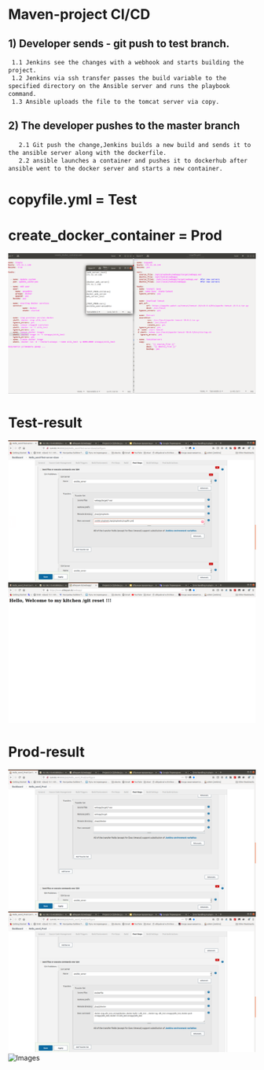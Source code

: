 
# Maven-project CI/CD

 ## 1) Developer sends - git push to test branch.
     1.1 Jenkins see the changes with a webhook and starts building the project.
     1.2 Jenkins via ssh transfer passes the build variable to the specified directory on the Ansible server and runs the playbook command.
     1.3 Ansible uploads the file to the tomcat server via copy.
     
 ## 2) The developer pushes to the master branch
       2.1 Git push the change,Jenkins builds a new build and sends it to the ansible server along with the dockerfile.
       2.2 ansible launches a container and pushes it to dockerhub after ansible went to the docker server and starts a new container.  
 
 
 
 # copyfile.yml = Test 
 
 # create_docker_container = Prod   
 
 ![Images](https://github.com/AlikMkrtchian/Project-CI-CD/blob/master/DeepinScreenshot_Navigator_20210318115825.png)
 
 
 # Test-result 
 
 ![Images](https://github.com/AlikMkrtchian/Project-CI-CD/blob/master/DeepinScreenshot_Navigator_20210318120712.png)
  ![Images](https://github.com/AlikMkrtchian/Project-CI-CD/blob/master/DeepinScreenshot_Navigator_20210318120301.png)
  
  
 # Prod-result
   ![Images](https://github.com/AlikMkrtchian/Project-CI-CD/blob/master/DeepinScreenshot_Navigator_20210318120218.png)
    ![Images](https://github.com/AlikMkrtchian/Project-CI-CD/blob/master/DeepinScreenshot_Navigator_20210318120227.png)
     ![Images](https://github.com/AlikMkrtchian/Project-CI-CD/blob/master/DeepinScreenshot_select-area_20210318124201.pngg)
     

